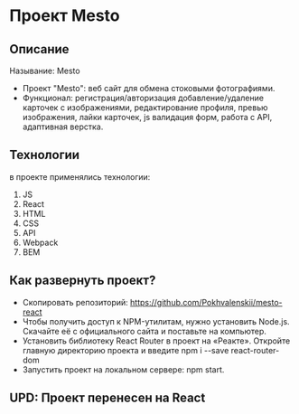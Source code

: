 Проект Mesto
===============================
## Описание
Называние: Mesto

- Проект "Mesto": веб сайт для обмена стоковыми фотографиями.
- Функционал: регистрация/авторизация добавление/удаление карточек с изображениями, редактирование профиля, превью изображения, лайки карточек, js валидация форм, работа с API, адаптивная верстка.

## Технологии

в проекте применялись технологии:
1. JS
2. React
3. HTML
4. CSS
5. API
6. Webpack
7. BEM

## Как развернуть проект?

- Скопировать репозиторий: https://github.com/Pokhvalenskii/mesto-react
- Чтобы получить доступ к NPM-утилитам, нужно установить Node.js. Скачайте её с официального сайта и поставьте на компьютер.
- Установить библиотеку React Router в проект на «Реакте». Откройте главную директорию проекта и введите npm i --save react-router-dom
- Запустить проект на локальном сервере: npm start.

## UPD: Проект перенесен на React

